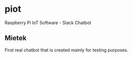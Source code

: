 # piot
Raspberry Pi IoT Software - Slack Chatbot

## Mietek

First real chatbot that is created mainly for testing purposes.


